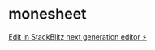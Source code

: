 # monesheet

[Edit in StackBlitz next generation editor ⚡️](https://stackblitz.com/~/github.com/myblackbeanca/monesheet)
